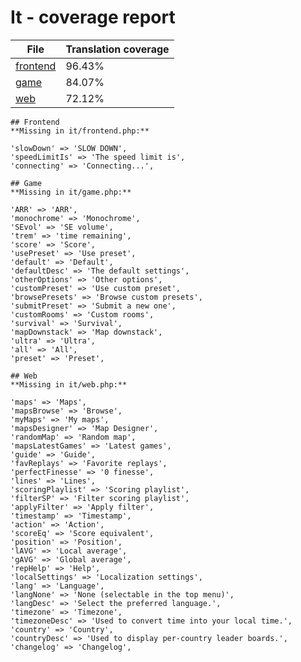 <link rel="stylesheet" href="/style.css">

# It - coverage report

<table>
<thead>
    <tr>
        <th>File</th>
        <th colspan="2">Translation coverage</th>
    </tr>
</thead>
<tbody>
    <tr><td><a href="#">frontend</a></td><td>96.43%</td><td>
        <div class="pb">
            <span class="pb-fill" style="width: 96.43%;"></span>
        </div>
    </td></tr>
    <tr><td><a href="#">game</a></td><td>84.07%</td><td>
        <div class="pb">
            <span class="pb-fill" style="width: 84.07%;"></span>
        </div>
    </td></tr>
    <tr><td><a href="#">web</a></td><td>72.12%</td><td>
        <div class="pb">
            <span class="pb-fill" style="width: 72.12%;"></span>
        </div>
    </td></tr>
</tbody></table>


    ## Frontend
    **Missing in it/frontend.php:**
```
'slowDown' => 'SLOW DOWN',
'speedLimitIs' => 'The speed limit is',
'connecting' => 'Connecting...',
```
    ## Game
    **Missing in it/game.php:**
```
'ARR' => 'ARR',
'monochrome' => 'Monochrome',
'SEvol' => 'SE volume',
'trem' => 'time remaining',
'score' => 'Score',
'usePreset' => 'Use preset',
'default' => 'Default',
'defaultDesc' => 'The default settings',
'otherOptions' => 'Other options',
'customPreset' => 'Use custom preset',
'browsePresets' => 'Browse custom presets',
'submitPreset' => 'Submit a new one',
'customRooms' => 'Custom rooms',
'survival' => 'Survival',
'mapDownstack' => 'Map downstack',
'ultra' => 'Ultra',
'all' => 'All',
'preset' => 'Preset',
```
    ## Web
    **Missing in it/web.php:**
```
'maps' => 'Maps',
'mapsBrowse' => 'Browse',
'myMaps' => 'My maps',
'mapsDesigner' => 'Map Designer',
'randomMap' => 'Random map',
'mapsLatestGames' => 'Latest games',
'guide' => 'Guide',
'favReplays' => 'Favorite replays',
'perfectFinesse' => '0 finesse',
'lines' => 'Lines',
'scoringPlaylist' => 'Scoring playlist',
'filterSP' => 'Filter scoring playlist',
'applyFilter' => 'Apply filter',
'timestamp' => 'Timestamp',
'action' => 'Action',
'scoreEq' => 'Score equivalent',
'position' => 'Position',
'lAVG' => 'Local average',
'gAVG' => 'Global average',
'repHelp' => 'Help',
'localSettings' => 'Localization settings',
'lang' => 'Language',
'langNone' => 'None (selectable in the top menu)',
'langDesc' => 'Select the preferred language.',
'timezone' => 'Timezone',
'timezoneDesc' => 'Used to convert time into your local time.',
'country' => 'Country',
'countryDesc' => 'Used to display per-country leader boards.',
'changelog' => 'Changelog',
```
